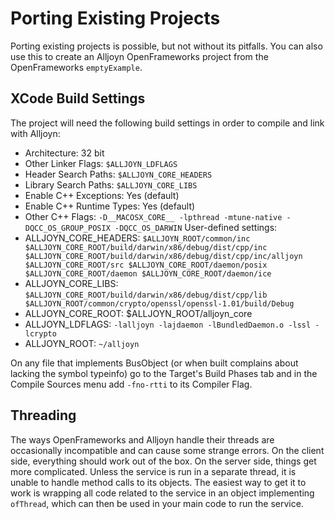 Porting Existing Projects
=========================

Porting existing projects is possible, but not without its pitfalls. You can also use this
to create an Alljoyn OpenFrameworks project from the OpenFrameworks `emptyExample`.

XCode Build Settings
--------------------
The project will need the following build settings in order to compile and link with Alljoyn:

* Architecture: 32 bit
* Other Linker Flags: `$ALLJOYN_LDFLAGS`
* Header Search Paths: `$ALLJOYN_CORE_HEADERS`
* Library Search Paths: `$ALLJOYN_CORE_LIBS`
* Enable C++ Exceptions: Yes (default)
* Enable C++ Runtime Types: Yes (default)
* Other C++ Flags: `-D__MACOSX_CORE__ -lpthread -mtune-native -DQCC_OS_GROUP_POSIX -DQCC_OS_DARWIN`
User-defined settings:
*  ALLJOYN_CORE_HEADERS: `$ALLJOYN_ROOT/common/inc $ALLJOYN_CORE_ROOT/build/darwin/x86/debug/dist/cpp/inc $ALLJOYN_CORE_ROOT/build/darwin/x86/debug/dist/cpp/inc/alljoyn $ALLJOYN_CORE_ROOT/src $ALLJOYN_CORE_ROOT/daemon/posix $ALLJOYN_CORE_ROOT/daemon $ALLJOYN_CORE_ROOT/daemon/ice`
*  ALLJOYN_CORE_LIBS: `$ALLJOYN_CORE_ROOT/build/darwin/x86/debug/dist/cpp/lib $ALLJOYN_ROOT/common/crypto/openssl/openssl-1.01/build/Debug`
*  ALLJOYN_CORE_ROOT: $ALLJOYN_ROOT/alljoyn_core
*  ALLJOYN_LDFLAGS: `-lalljoyn -lajdaemon -lBundledDaemon.o -lssl -lcrypto`
*  ALLJOYN_ROOT: `~/alljoyn`

On any file that implements BusObject (or when built complains about lacking the
symbol typeinfo) go to the Target's Build Phases tab and in the Compile
Sources menu add `-fno-rtti` to its Compiler Flag.

Threading
---------

The ways OpenFrameworks and Alljoyn handle their threads are occasionally incompatible
and can cause some strange errors. On the client side, everything should work out of the box.
On the server side, things get more complicated. Unless the service is run in a separate thread,
it is unable to handle method calls to its objects. The easiest way to get it to work is wrapping
all code related to the service in an object implementing `ofThread`, which can then be used
in your main code to run the service.
